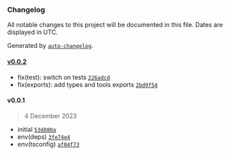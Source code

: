 ### Changelog

All notable changes to this project will be documented in this file. Dates are displayed in UTC.

Generated by [`auto-changelog`](https://github.com/CookPete/auto-changelog).

#### [v0.0.2](https://github.com/wmakeev/xlsx-to-csv/compare/v0.0.1...v0.0.2)

- fix(test): switch on tests [`226adcd`](https://github.com/wmakeev/xlsx-to-csv/commit/226adcd9f52e14eee46f0001eee54aaaea789c72)
- fix(exports): add types and tools exports [`2bd9f54`](https://github.com/wmakeev/xlsx-to-csv/commit/2bd9f541f2778d8ea656dd0067f3ae915cb65ed8)

#### v0.0.1

> 4 December 2023

- initial [`53d880a`](https://github.com/wmakeev/xlsx-to-csv/commit/53d880ae405de1a15af86824253a31b7a969f614)
- env(deps) [`3fe74e4`](https://github.com/wmakeev/xlsx-to-csv/commit/3fe74e4f49279999da81bccba83e6272e3dc6e4b)
- env(tsconfig) [`af04f73`](https://github.com/wmakeev/xlsx-to-csv/commit/af04f7386abd51e129375f6ced31da460ad7de04)
